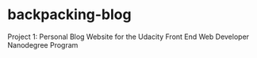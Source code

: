 # backpacking-blog
Project 1: Personal Blog Website for the Udacity Front End Web Developer Nanodegree Program
